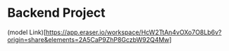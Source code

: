# Backend Project
(model Link)[https://app.eraser.io/workspace/HcW2TtAn4vOXo7O8Lb6v?origin=share&elements=2A5CaP9ZhP8GczbW92Q4Mw]